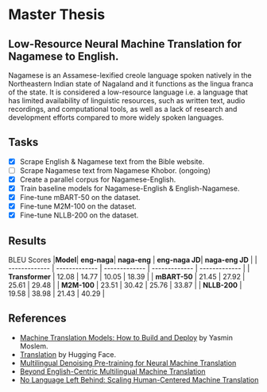 # Master Thesis
## Low-Resource Neural Machine Translation for Nagamese to English. 
Nagamese is an Assamese-lexified creole language spoken natively in the Northeastern Indian state of Nagaland and it functions as the lingua franca of the state. It is considered a low-resource language i.e. a language that has limited availability of linguistic resources, such as written text, audio recordings, and computational tools, as well as a lack of research and development efforts compared to more widely spoken languages.

## Tasks
- [x] Scrape English & Nagamese text from the Bible website.
- [ ] Scrape Nagamese text from Nagamese Khobor. (ongoing)
- [x] Create a parallel corpus for Nagamese-English.
- [x] Train baseline models for Nagamese-English & English-Nagamese.
- [x] Fine-tune mBART-50 on the dataset.
- [x] Fine-tune M2M-100 on the dataset.
- [x] Fine-tune NLLB-200 on the dataset.

## Results
  BLEU Scores
|**Model**| **eng-naga**| **naga-eng** | **eng-naga JD**| **naga-eng JD** |
| ------------- | ------------- | ------------- | ------------- | ------------- | 
| **Transformer**  | 12.08 | 14.77 | 10.05 | 18.39 |
| **mBART-50**  | 21.45 | 27.92 | 25.61 | 29.48 | 
| **M2M-100** | 23.51 | 30.42 | 25.76 | 33.87 |
| **NLLB-200** | 19.58 | 38.98 | 21.43 | 40.29 |

## References
- [Machine Translation Models: How to Build and Deploy](https://blog.machinetranslation.io/opennmt-tutorial/) by Yasmin Moslem.
- [Translation](https://huggingface.co/learn/nlp-course/chapter7/4?fw=tf) by Hugging Face.
- [Multilingual Denoising Pre-training for Neural Machine Translation](https://arxiv.org/abs/2001.08210)
- [Beyond English-Centric Multilingual Machine Translation](https://arxiv.org/abs/2010.11125)
- [No Language Left Behind: Scaling Human-Centered Machine Translation](https://arxiv.org/abs/2207.04672)
